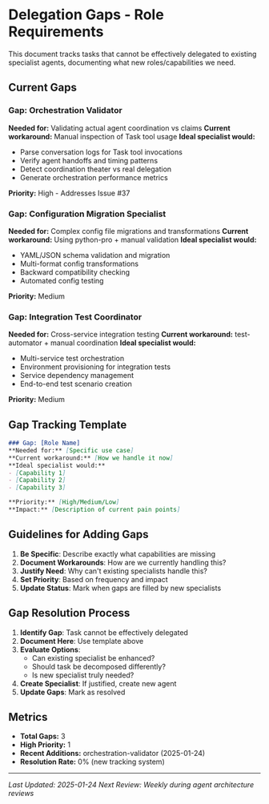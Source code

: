 # Delegation Gaps - Role Requirements

This document tracks tasks that cannot be effectively delegated to existing specialist agents, documenting what new roles/capabilities we need.

## Current Gaps

### Gap: Orchestration Validator
**Needed for:** Validating actual agent coordination vs claims
**Current workaround:** Manual inspection of Task tool usage
**Ideal specialist would:**
- Parse conversation logs for Task tool invocations
- Verify agent handoffs and timing patterns
- Detect coordination theater vs real delegation
- Generate orchestration performance metrics

**Priority:** High - Addresses Issue #37

### Gap: Configuration Migration Specialist
**Needed for:** Complex config file migrations and transformations
**Current workaround:** Using python-pro + manual validation
**Ideal specialist would:**
- YAML/JSON schema validation and migration
- Multi-format config transformations
- Backward compatibility checking
- Automated config testing

**Priority:** Medium

### Gap: Integration Test Coordinator
**Needed for:** Cross-service integration testing
**Current workaround:** test-automator + manual coordination
**Ideal specialist would:**
- Multi-service test orchestration
- Environment provisioning for integration tests
- Service dependency management
- End-to-end test scenario creation

**Priority:** Medium

## Gap Tracking Template

```markdown
### Gap: [Role Name]
**Needed for:** [Specific use case]
**Current workaround:** [How we handle it now]
**Ideal specialist would:**
- [Capability 1]
- [Capability 2]
- [Capability 3]

**Priority:** [High/Medium/Low]
**Impact:** [Description of current pain points]
```

## Guidelines for Adding Gaps

1. **Be Specific**: Describe exactly what capabilities are missing
2. **Document Workarounds**: How are we currently handling this?
3. **Justify Need**: Why can't existing specialists handle this?
4. **Set Priority**: Based on frequency and impact
5. **Update Status**: Mark when gaps are filled by new specialists

## Gap Resolution Process

1. **Identify Gap**: Task cannot be effectively delegated
2. **Document Here**: Use template above
3. **Evaluate Options**:
   - Can existing specialist be enhanced?
   - Should task be decomposed differently?
   - Is new specialist truly needed?
4. **Create Specialist**: If justified, create new agent
5. **Update Gaps**: Mark as resolved

## Metrics

- **Total Gaps:** 3
- **High Priority:** 1
- **Recent Additions:** orchestration-validator (2025-01-24)
- **Resolution Rate:** 0% (new tracking system)

---

*Last Updated: 2025-01-24*
*Next Review: Weekly during agent architecture reviews*